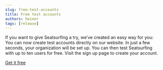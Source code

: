 ```yaml
---
slug: free-test-accounts
title: Free test accounts
authors: heiner
tags: [release]
---
```


If you want to give Seatsurfing a try, we’ve created an easy way for you: You can now create test accounts directly on our website. In just a few seconds, your organization will be set up. You can then test Seatsurfing with up to ten users for free. Visit the sign up page to create your account.

<!-- truncate -->

<a href="/sign-up" class="button button--primary button--lg">Get it free</a>
